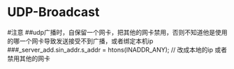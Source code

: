 # UDP-Broadcast
#注意
##udp广播时，自保留一个网卡，把其他的网卡禁用，否则不知道他是使用的哪一个网卡导致发送接受不到广播，或者绑定本机ip
###_server_add.sin_addr.s_addr = htons(INADDR_ANY); // 改成本地的ip 或者禁用其他的网卡
